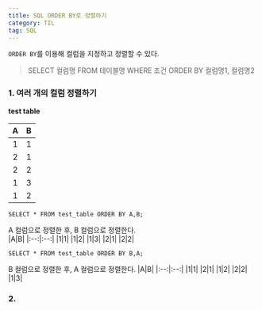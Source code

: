 ```yaml
---
title: SQL ORDER BY로 정렬하기
category: TIL
tag: SQL
---
```

`ORDER BY`를 이용해 컬럼을 지정하고 정렬할 수 있다.

> SELECT 컬럼명 FROM 테이블명 WHERE 조건 ORDER BY 컬럼명1, 컬럼명2

### 1. 여러 개의 컬럼 정렬하기
   
**test table**

|A|B|
|:--:|:--:|
|1|1|
|2|1|
|2|2|
|1|3|
|1|2|

```
SELECT * FROM test_table ORDER BY A,B;
```
A 컬럼으로 정렬한 후, B 컬럼으로 정렬한다.   
|A|B|
|:--:|:--:|
|1|1|
|1|2|
|1|3|
|2|1|
|2|2|

```
SELECT * FROM test_table ORDER BY B,A;
```
B 컬럼으로 정렬한 후, A 컬럼으로 정렬한다.
|A|B|
|:--:|:--:|
|1|1|
|2|1|
|1|2|
|2|2|
|1|3|


### 2. 